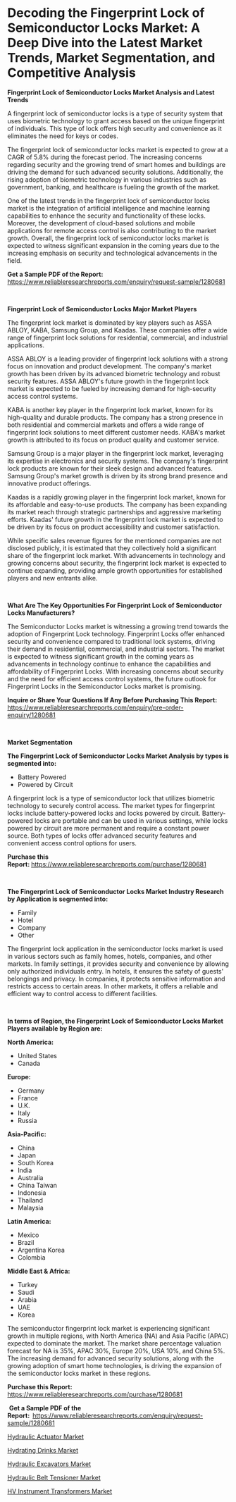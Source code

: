 <p><h1>Decoding the Fingerprint Lock of Semiconductor Locks Market: A Deep Dive into the Latest Market Trends, Market Segmentation, and Competitive Analysis</h1></p><p><strong>Fingerprint Lock of Semiconductor Locks Market Analysis and Latest Trends</strong></p>
<p><p>A fingerprint lock of semiconductor locks is a type of security system that uses biometric technology to grant access based on the unique fingerprint of individuals. This type of lock offers high security and convenience as it eliminates the need for keys or codes.</p><p>The fingerprint lock of semiconductor locks market is expected to grow at a CAGR of 5.8% during the forecast period. The increasing concerns regarding security and the growing trend of smart homes and buildings are driving the demand for such advanced security solutions. Additionally, the rising adoption of biometric technology in various industries such as government, banking, and healthcare is fueling the growth of the market.</p><p>One of the latest trends in the fingerprint lock of semiconductor locks market is the integration of artificial intelligence and machine learning capabilities to enhance the security and functionality of these locks. Moreover, the development of cloud-based solutions and mobile applications for remote access control is also contributing to the market growth. Overall, the fingerprint lock of semiconductor locks market is expected to witness significant expansion in the coming years due to the increasing emphasis on security and technological advancements in the field.</p></p>
<p><strong>Get a Sample PDF of the Report:&nbsp;</strong> <a href="https://www.reliableresearchreports.com/enquiry/request-sample/1280681">https://www.reliableresearchreports.com/enquiry/request-sample/1280681</a></p>
<p>&nbsp;</p>
<p><strong>Fingerprint Lock of Semiconductor Locks Major Market Players</strong></p>
<p><p>The fingerprint lock market is dominated by key players such as ASSA ABLOY, KABA, Samsung Group, and Kaadas. These companies offer a wide range of fingerprint lock solutions for residential, commercial, and industrial applications. </p><p>ASSA ABLOY is a leading provider of fingerprint lock solutions with a strong focus on innovation and product development. The company's market growth has been driven by its advanced biometric technology and robust security features. ASSA ABLOY's future growth in the fingerprint lock market is expected to be fueled by increasing demand for high-security access control systems.</p><p>KABA is another key player in the fingerprint lock market, known for its high-quality and durable products. The company has a strong presence in both residential and commercial markets and offers a wide range of fingerprint lock solutions to meet different customer needs. KABA's market growth is attributed to its focus on product quality and customer service.</p><p>Samsung Group is a major player in the fingerprint lock market, leveraging its expertise in electronics and security systems. The company's fingerprint lock products are known for their sleek design and advanced features. Samsung Group's market growth is driven by its strong brand presence and innovative product offerings.</p><p>Kaadas is a rapidly growing player in the fingerprint lock market, known for its affordable and easy-to-use products. The company has been expanding its market reach through strategic partnerships and aggressive marketing efforts. Kaadas' future growth in the fingerprint lock market is expected to be driven by its focus on product accessibility and customer satisfaction.</p><p>While specific sales revenue figures for the mentioned companies are not disclosed publicly, it is estimated that they collectively hold a significant share of the fingerprint lock market. With advancements in technology and growing concerns about security, the fingerprint lock market is expected to continue expanding, providing ample growth opportunities for established players and new entrants alike.</p></p>
<p>&nbsp;</p>
<p><strong>What Are The Key Opportunities For Fingerprint Lock of Semiconductor Locks Manufacturers?</strong></p>
<p><p>The Semiconductor Locks market is witnessing a growing trend towards the adoption of Fingerprint Lock technology. Fingerprint Locks offer enhanced security and convenience compared to traditional lock systems, driving their demand in residential, commercial, and industrial sectors. The market is expected to witness significant growth in the coming years as advancements in technology continue to enhance the capabilities and affordability of Fingerprint Locks. With increasing concerns about security and the need for efficient access control systems, the future outlook for Fingerprint Locks in the Semiconductor Locks market is promising.</p></p>
<p><strong>Inquire or Share Your Questions If Any Before Purchasing This Report:</strong> <a href="https://www.reliableresearchreports.com/enquiry/pre-order-enquiry/1280681">https://www.reliableresearchreports.com/enquiry/pre-order-enquiry/1280681</a></p>
<p>&nbsp;</p>
<p><strong>Market Segmentation</strong></p>
<p><strong>The Fingerprint Lock of Semiconductor Locks Market Analysis by types is segmented into:</strong></p>
<p><ul><li>Battery Powered</li><li>Powered by Circuit</li></ul></p>
<p><p>A fingerprint lock is a type of semiconductor lock that utilizes biometric technology to securely control access. The market types for fingerprint locks include battery-powered locks and locks powered by circuit. Battery-powered locks are portable and can be used in various settings, while locks powered by circuit are more permanent and require a constant power source. Both types of locks offer advanced security features and convenient access control options for users.</p></p>
<p><strong>Purchase this Report:&nbsp;</strong><a href="https://www.reliableresearchreports.com/purchase/1280681">https://www.reliableresearchreports.com/purchase/1280681</a></p>
<p>&nbsp;</p>
<p><strong>The Fingerprint Lock of Semiconductor Locks Market Industry Research by Application is segmented into:</strong></p>
<p><ul><li>Family</li><li>Hotel</li><li>Company</li><li>Other</li></ul></p>
<p><p>The fingerprint lock application in the semiconductor locks market is used in various sectors such as family homes, hotels, companies, and other markets. In family settings, it provides security and convenience by allowing only authorized individuals entry. In hotels, it ensures the safety of guests' belongings and privacy. In companies, it protects sensitive information and restricts access to certain areas. In other markets, it offers a reliable and efficient way to control access to different facilities.</p></p>
<p>&nbsp;</p>
<p><strong>In terms of Region, the Fingerprint Lock of Semiconductor Locks Market Players available by Region are:</strong></p>
<p>
    <p> <strong> North America: </strong>
        <ul>
            <li>United States</li>
            <li>Canada</li>
        </ul>
        </p> 
    <p> <strong> Europe: </strong>
        <ul>
            <li>Germany</li>
            <li>France</li>
            <li>U.K.</li>
            <li>Italy</li>
            <li>Russia</li>
        </ul>
        </p> 
    <p> <strong> Asia-Pacific: </strong>
        <ul>
            <li>China</li>
            <li>Japan</li>
            <li>South Korea</li>
            <li>India</li>
            <li>Australia</li>
            <li>China Taiwan</li>
            <li>Indonesia</li>
            <li>Thailand</li>
            <li>Malaysia</li>
        </ul>
        </p> 
    <p> <strong> Latin America: </strong>
        <ul>
            <li>Mexico</li>
            <li>Brazil</li>
            <li>Argentina Korea</li>
            <li>Colombia</li>
        </ul>
        </p> 
    <p> <strong> Middle East & Africa: </strong>
        <ul>
            <li>Turkey</li>
            <li>Saudi</li>
            <li>Arabia</li>
            <li>UAE</li>
            <li>Korea</li>
        </ul>
    </p>
    </p>
<p><p>The semiconductor fingerprint lock market is experiencing significant growth in multiple regions, with North America (NA) and Asia Pacific (APAC) expected to dominate the market. The market share percentage valuation forecast for NA is 35%, APAC 30%, Europe 20%, USA 10%, and China 5%. The increasing demand for advanced security solutions, along with the growing adoption of smart home technologies, is driving the expansion of the semiconductor locks market in these regions.</p></p>
<p><strong>Purchase this Report: </strong><a href="https://www.reliableresearchreports.com/purchase/1280681">https://www.reliableresearchreports.com/purchase/1280681</a></p>
<p>&nbsp;<strong>Get a Sample PDF of the Report:&nbsp;&nbsp;</strong><a href="https://www.reliableresearchreports.com/enquiry/request-sample/1280681">https://www.reliableresearchreports.com/enquiry/request-sample/1280681</a></p>
<p><strong></strong></p>
<p><p><a href="https://medium.com/@thelmapurdy1930/hydraulic-actuator-market-insight-market-trends-growth-forecasted-from-2024-to-2031-394d768287ba">Hydraulic Actuator Market</a></p><p><a href="https://medium.com/@thelmapurdy1930/hydrating-drinks-market-size-market-outlook-and-market-forecast-2024-to-2031-19e6c562f083">Hydrating Drinks Market</a></p><p><a href="https://medium.com/@thelmapurdy1930/hydraulic-excavators-market-insights-into-market-cagr-market-trends-and-growth-strategies-01df033a4b91">Hydraulic Excavators Market</a></p><p><a href="https://medium.com/@thelmapurdy1930/hydraulic-belt-tensioner-market-analysis-its-cagr-market-segmentation-and-global-industry-8f7555f8fa9e">Hydraulic Belt Tensioner Market</a></p><p><a href="https://medium.com/@thelmapurdy1930/hv-instrument-transformers-market-the-key-to-successful-business-strategy-forecast-till-2031-7f8246d00c5d">HV Instrument Transformers Market</a></p></p>